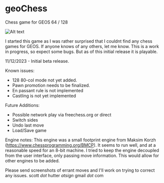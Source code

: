 # geoChess

Chess game for GEOS 64 / 128

![Alt text](https://i.imgur.com/2dFdKmp.png "Screenshot")

I started this game as I was rather surprised that I couldnt find any chess games for GEOS. If anyone
knows of any others, let me know.  This is a work in progress, so expect some bugs.  But as of this
initial release it is playable. 

11/12/2023 - Initial beta release.  

Known issues:
* 128 80-col mode not yet added.
* Pawn promotion needs to be finalized.
* En passant rule is not implemented
* Castling is not yet implemented

Future Additions:
 * Possible network play via freechess.org or direct
 * Switch sides
 * Undo last move
 * Load/Save game

Engine notes:
This engine was a small footprint engine from Maksim Korzh (https://www.chessprogramming.org/BMCP).
It seems to run well, and at a reasonable speed for an 8-bit machine. I tried to keep the engine decoupled
from the user interface, only passing move information.  This would allow for other engines to be added.

Please send screenshots of errant moves and I'll work on trying to correct any issues.
scott _dot_ hutter _atsign_ gmail _dot_ com